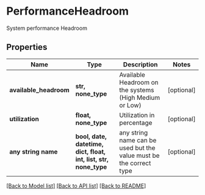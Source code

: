 # PerformanceHeadroom

System performance Headroom

## Properties
Name | Type | Description | Notes
------------ | ------------- | ------------- | -------------
**available_headroom** | **str, none_type** | Available Headroom on the systems (High Medium or Low) | [optional] 
**utilization** | **float, none_type** | Utilization in percentage | [optional] 
**any string name** | **bool, date, datetime, dict, float, int, list, str, none_type** | any string name can be used but the value must be the correct type | [optional]

[[Back to Model list]](../README.md#documentation-for-models) [[Back to API list]](../README.md#documentation-for-api-endpoints) [[Back to README]](../README.md)



